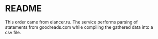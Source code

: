 # README #

This order came from elancer.ru.
The service performs parsing of statements from goodreads.com while compiling the gathered data into a csv file.